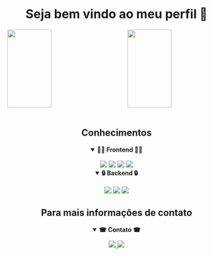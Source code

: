 
<h1 align="center">Seja bem vindo ao meu perfil 👋</h1>

<div>
  
  <img  width="45%" height='180px' src="https://github-readme-stats-sigma-five.vercel.app/api?username=gioCarv&show_icons=true&theme=great-gatsby&include_all_commits=true&count_private=true"/>
  <img align="right" width="45%" height='180px' src="https://github-readme-stats-sigma-five.vercel.app/api/top-langs/?username=gioCarv&layout=compact&langs_count=16&theme=great-gatsby"/>
</div>
<br>

<div  align="center"> 


<h2 align="center">Conhecimentos</h2>

<details open>
<summary><b>🐱‍👓 Frontend 🐱‍👓</b></summary>
<br>
<img src ='https://img.shields.io/badge/-JavaScript-black?style=for-the-badge&logo=javascript'>
<img src ='https://img.shields.io/badge/-HTML5-E34F26?style=for-the-badge&logo=html5&logoColor=white'>
<img src ='https://img.shields.io/badge/-CSS3-1572B6?style=for-the-badge&logo=css3'>
<img src ='https://img.shields.io/badge/-React-black?style=for-the-badge&logo=react'>
</details>


<details open>
<summary><b>🔒 Backend 🔒</b></summary>
<br>
<img src ='https://img.shields.io/badge/-JavaScript-black?style=for-the-badge&logo=javascript'>
<img src ='https://img.shields.io/badge/-Node.js-black?style=for-the-badge&logo=Node.js'>
<img src ='https://img.shields.io/badge/-MySQL-black?style=for-the-badge&logo=mysql'>

</details>



 <h2 align="center">Para mais informações de contato</h2>

 <details open>
 <summary><b>☎ Contato ☎</b></summary>
 <br>

 <a href = "https://giocarv.github.io/portfolio/">
 <img src ='https://img.shields.io/badge/-Portfolio-yellow'>
 </a>
 <a href = "https://www.linkedin.com/in/giocarv">
 <img src ='https://img.shields.io/badge/-Linkedin-lightgrey'>
 </a>
 </details>

</div> 



